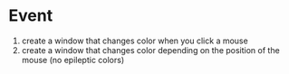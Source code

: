 # Event

1) create a window that changes color when you click a mouse
2) create a window that changes color depending on the position of the mouse (no epileptic colors)